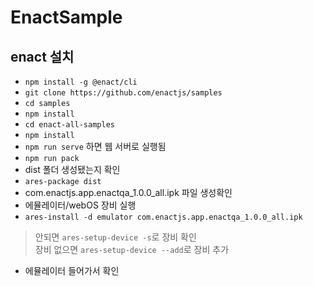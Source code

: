 # EnactSample
## enact 설치
- `npm install -g @enact/cli`
- `git clone https://github.com/enactjs/samples`
- `cd samples`
- `npm install`
- `cd enact-all-samples`
- `npm install`
- `npm run serve` 하면 웹 서버로 실행됨
- `npm run pack`
- dist 폴더 생성됐는지 확인
- `ares-package dist`
- com.enactjs.app.enactqa_1.0.0_all.ipk 파일 생성확인
- 에뮬레이터/webOS 장비 실행
- `ares-install -d emulator com.enactjs.app.enactqa_1.0.0_all.ipk`    
> 안되면 `ares-setup-device -s`로 장비 확인   
  장비 없으면 `ares-setup-device --add`로 장비 추가
  - 에뮬레이터 들어가서 확인

